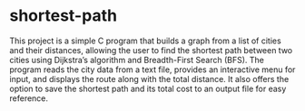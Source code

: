 # shortest-path
This project is a simple C program that builds a graph from a list of cities and their distances, allowing the user to find the shortest path between two cities using Dijkstra’s algorithm and Breadth-First Search (BFS). The program reads the city data from a text file, provides an interactive menu for input, and displays the route along with the total distance. It also offers the option to save the shortest path and its total cost to an output file for easy reference.
